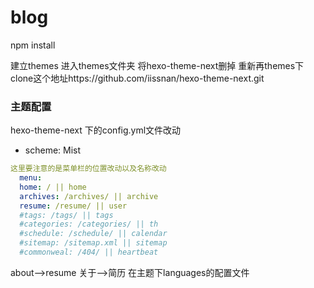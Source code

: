 # blog

npm install

建立themes 进入themes文件夹 将hexo-theme-next删掉 重新再themes下clone这个地址https://github.com/iissnan/hexo-theme-next.git

### 主题配置

hexo-theme-next 下的config.yml文件改动

* scheme: Mist
```yml
这里要注意的是菜单栏的位置改动以及名称改动
  menu:
  home: / || home
  archives: /archives/ || archive
  resume: /resume/ || user
  #tags: /tags/ || tags
  #categories: /categories/ || th
  #schedule: /schedule/ || calendar
  #sitemap: /sitemap.xml || sitemap
  #commonweal: /404/ || heartbeat
```

about-->resume
关于-->简历 在主题下languages的配置文件